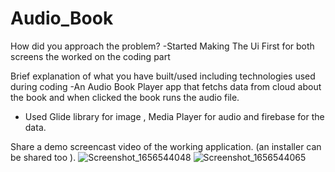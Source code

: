 # Audio_Book

How did you approach the problem?
-Started Making The Ui First for both screens the worked on the coding part

Brief explanation of what you have built/used including technologies used during coding
-An Audio Book Player app that fetchs data from cloud about the book and when clicked the book runs the audio file. 
- Used Glide library for image , Media Player for audio and firebase for the data.

Share a demo screencast video of the working application. (an installer can be shared too ).
![Screenshot_1656544048](https://user-images.githubusercontent.com/62156095/176560795-7e919f66-edda-4d9b-92bf-6924641b449d.png)
![Screenshot_1656544065](https://user-images.githubusercontent.com/62156095/176560797-88f162b9-2d3a-40d4-a1c3-c8558f61899f.png)
